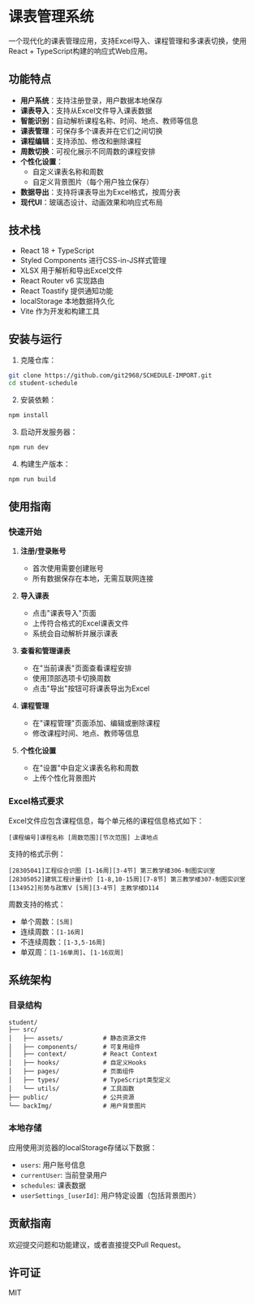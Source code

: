 # 课表管理系统

一个现代化的课表管理应用，支持Excel导入、课程管理和多课表切换，使用React + TypeScript构建的响应式Web应用。

## 功能特点

- **用户系统**：支持注册登录，用户数据本地保存
- **课表导入**：支持从Excel文件导入课表数据
- **智能识别**：自动解析课程名称、时间、地点、教师等信息
- **课表管理**：可保存多个课表并在它们之间切换
- **课程编辑**：支持添加、修改和删除课程
- **周数切换**：可视化展示不同周数的课程安排
- **个性化设置**：
  - 自定义课表名称和周数
  - 自定义背景图片（每个用户独立保存）
- **数据导出**：支持将课表导出为Excel格式，按周分表
- **现代UI**：玻璃态设计、动画效果和响应式布局

## 技术栈

- React 18 + TypeScript
- Styled Components 进行CSS-in-JS样式管理
- XLSX 用于解析和导出Excel文件
- React Router v6 实现路由
- React Toastify 提供通知功能
- localStorage 本地数据持久化
- Vite 作为开发和构建工具

## 安装与运行

1. 克隆仓库：

```bash
git clone https://github.com/git2968/SCHEDULE-IMPORT.git
cd student-schedule
```

2. 安装依赖：

```bash
npm install
```

3. 启动开发服务器：

```bash
npm run dev
```

4. 构建生产版本：

```bash
npm run build
```

## 使用指南

### 快速开始

1. **注册/登录账号**
   - 首次使用需要创建账号
   - 所有数据保存在本地，无需互联网连接

2. **导入课表**
   - 点击"课表导入"页面
   - 上传符合格式的Excel课表文件
   - 系统会自动解析并展示课表

3. **查看和管理课表**
   - 在"当前课表"页面查看课程安排
   - 使用顶部选项卡切换周数
   - 点击"导出"按钮可将课表导出为Excel

4. **课程管理**
   - 在"课程管理"页面添加、编辑或删除课程
   - 修改课程时间、地点、教师等信息

5. **个性化设置**
   - 在"设置"中自定义课表名称和周数
   - 上传个性化背景图片

### Excel格式要求

Excel文件应包含课程信息，每个单元格的课程信息格式如下：

```
[课程编号]课程名称 [周数范围][节次范围] 上课地点
```

支持的格式示例：

```
[28305041]工程综合识图 [1-16周][3-4节] 第三教学楼306-制图实训室
[28305052]建筑工程计量计价 [1-8,10-15周][7-8节] 第三教学楼307-制图实训室
[134952]形势与政策Ⅴ [5周][3-4节] 主教学楼D114
```

周数支持的格式：
- 单个周数：`[5周]`
- 连续周数：`[1-16周]`
- 不连续周数：`[1-3,5-16周]`
- 单双周：`[1-16单周]`、`[1-16双周]`

## 系统架构

### 目录结构

```
student/
├── src/
│   ├── assets/           # 静态资源文件
│   ├── components/       # 可复用组件
│   ├── context/          # React Context
│   ├── hooks/            # 自定义Hooks
│   ├── pages/            # 页面组件
│   ├── types/            # TypeScript类型定义
│   └── utils/            # 工具函数
├── public/               # 公共资源
└── backImg/              # 用户背景图片
```

### 本地存储

应用使用浏览器的localStorage存储以下数据：

- `users`: 用户账号信息
- `currentUser`: 当前登录用户
- `schedules`: 课表数据
- `userSettings_[userId]`: 用户特定设置（包括背景图片）

## 贡献指南

欢迎提交问题和功能建议，或者直接提交Pull Request。

## 许可证

MIT 